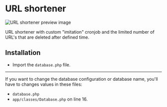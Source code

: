 # URL shortener

![URL shortener preview image](https://nikolangit.github.io/assets/imgs/projects/url-shortener.jpg)

URL shortener with custom "imitation" cronjob and the limited number of URL's that are deleted after defined time.

## Installation

- Import the `database.php` file.

----

If you want to change the database configuration or database name, you'll have to changes values in these files:
- `database.php`
- `app/classes/Database.php` on line 16.
